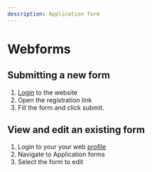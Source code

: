 ```yaml
---
description: Application form
---
```


# Webforms

## Submitting a new form

1. [Login](https://ipbes.net/user/login) to the website
2. Open the registration link
3. Fill the form and click submit.

## View and edit an existing form

1. Login to your your web [profile](https://ipbes.net/user)
2. Navigate to Application forms
3. Select the form to edit


